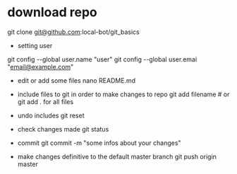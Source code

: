 # download repo
git clone git@github.com:local-bot/git_basics

- setting user

git config --global user.name "user"
git config --global user.emai "email@example.com"


- edit or add some files
nano README.md

- include files to git in order to make changes to repo
git add filename # or git add . for all files
- undo includes
git reset

- check changes made
git status

- commit
git commit -m "some infos about your changes"

- make changes definitive to the default master branch
git push origin master